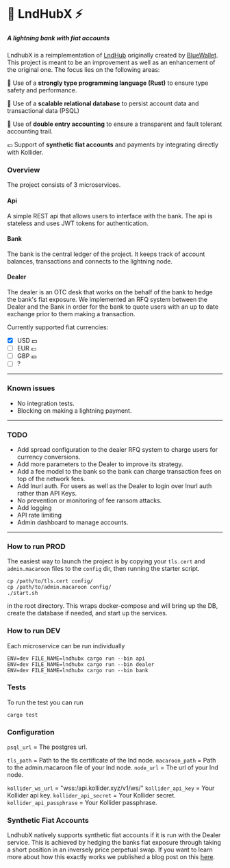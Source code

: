 # 🏦 LndHubX ⚡
 
##### A lightning bank with fiat accounts
LndhubX is a reimplementation of [LndHub](https://github.com/BlueWallet/LndHub) originally created by [BlueWallet](https://bluewallet.io/). This project is meant to be an improvement as well as an enhancement of the original one. The focus lies on the following areas:
 
🦀 Use of a **strongly type programming language (Rust)** to ensure type safety and performance.
 
💾 Use of a **scalable relational database** to persist account data and transactional data (PSQL)
 
📒 Use of **double entry accounting** to ensure a transparent and fault tolerant accounting trail.
 
💶 Support of **synthetic fiat accounts** and payments by integrating directly with Kollider.
 
 
### Overview
The project consists of 3 microservices.
 
#### Api
A simple REST api that allows users to interface with the bank. The api is stateless and uses JWT tokens for authentication.
 
#### Bank
The bank is the central ledger of the project. It keeps track of account balances, transactions and connects to the lightning node.
 
#### Dealer
The dealer is an OTC desk that works on the behalf of the bank to hedge the bank's fiat exposure. We implemented an RFQ system between the Dealer and the Bank in order for the bank to quote users with an up to date exchange prior to them making a transaction.

Currently supported fiat currencies:
- [x] USD 💵
- [ ] EUR 💶
- [ ] GBP 💷
- [ ] ?
 
---
 
### Known issues
- No integration tests.
- Blocking on making a lightning payment.
---
### TODO
- Add spread configuration to the dealer RFQ system to charge users for currency conversions.
- Add more parameters to the Dealer to improve its strategy.
- Add a fee model to the bank so the bank can charge transaction fees on top of the network fees.
- Add lnurl auth. For users as well as the Dealer to login over lnurl auth rather than API Keys.
- No prevention or monitoring of fee ransom attacks.
- Add logging
- API rate limiting
- Admin dashboard to manage accounts.
---
 
### How to run PROD
The easiest way to launch the project is by copying your `tls.cert` and `admin.macaroon` files to the `config` dir, then running the starter script.
```
cp /path/to/tls.cert config/
cp /path/to/admin.macaroon config/
./start.sh
```
in the root directory. This wraps docker-compose and will bring up the DB, create the database if needed, and start up the services.
### How to run DEV
Each microservice can be run individually
 
```
ENV=dev FILE_NAME=lndhubx cargo run --bin api
ENV=dev FILE_NAME=lndhubx cargo run --bin dealer
ENV=dev FILE_NAME=lndhubx cargo run --bin bank
```
 
### Tests
To run the test you can run
```
cargo test
```
 
### Configuration
 
`psql_url` = The postgres url.
 
`tls_path` = Path to the tls certificate of the lnd node.
`macaroon_path` = Path to the admin.macaroon file of your lnd node.
`node_url` = The url of your lnd node.
 
`kollider_ws_url` = "wss:/api.kollider.xyz/v1/ws/"
`kollider_api_key` = Your Kollider api key.
`kollider_api_secret` = Your Kollider secret.
`kollider_api_passphrase` = Your Kollider passphrase.
 
### Synthetic Fiat Accounts
LndhubX natively supports synthetic fiat accounts if it is run with the Dealer service. This is achieved by hedging the banks fiat exposure through taking a short position in an inversely price perpetual swap. If you want to learn more about how this exactly works we published a blog post on this [here]().
